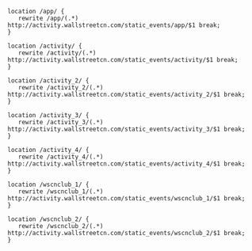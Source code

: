     location /app/ {
       rewrite /app/(.*) http://activity.wallstreetcn.com/static_events/app/$1 break;
    }

    location /activity/ {
       rewrite /activity/(.*) http://activity.wallstreetcn.com/static_events/activity/$1 break;
    }

    location /activity_2/ {
       rewrite /activity_2/(.*) http://activity.wallstreetcn.com/static_events/activity_2/$1 break;
    }

    location /activity_3/ {
       rewrite /activity_3/(.*) http://activity.wallstreetcn.com/static_events/activity_3/$1 break;
    }

    location /activity_4/ {
       rewrite /activity_4/(.*) http://activity.wallstreetcn.com/static_events/activity_4/$1 break;
    }

    location /wscnclub_1/ {
       rewrite /wscnclub_1/(.*) http://activity.wallstreetcn.com/static_events/wscnclub_1/$1 break;
    }

    location /wscnclub_2/ {
       rewrite /wscnclub_2/(.*) http://activity.wallstreetcn.com/static_events/wscnclub_2/$1 break;
    }
